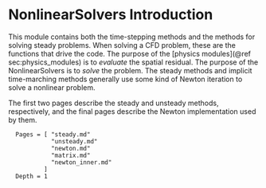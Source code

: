 # NonlinearSolvers Introduction

This module contains both the time-stepping methods and the methods for solving
steady problems.
When solving a CFD problem, these are the functions that drive the code.
The purpose of the [physics modules](@ref sec:physics_modules) is to
*evaluate* the spatial residual.  The purpose of the NonlinearSolvers is to
*solve* the problem.
The steady methods and implicit time-marching methods generally use some kind
of Newton iteration to solve a nonlinear problem.

The first two pages describe the steady and unsteady methods, respectively, and
the final pages describe the Newton implementation used by them.

```@contents
  Pages = [ "steady.md"
            "unsteady.md"
            "newton.md"
            "matrix.md"
            "newton_inner.md"
          ]
  Depth = 1
```
